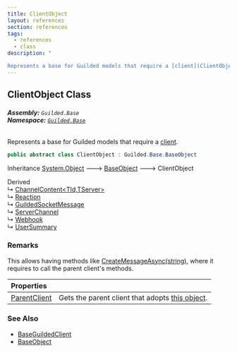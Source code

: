 ```yaml
---
title: ClientObject
layout: references
section: references
tags:
  - references
  - class
description: "

Represents a base for Guilded models that require a [client](ClientObject.ParentClient 'Guilded.Base.ClientObject.ParentClient')."
---
```


## ClientObject Class
###### **Assembly:** `Guilded.Base`<br/>**Namespace:** [`Guilded.Base`](Guilded.Base 'Guilded.Base')

Represents a base for Guilded models that require a [client](ClientObject.ParentClient 'Guilded.Base.ClientObject.ParentClient').

```csharp
public abstract class ClientObject : Guilded.Base.BaseObject
```

Inheritance [System.Object](https://docs.microsoft.com/en-us/dotnet/api/System.Object 'System.Object') &#129106; [BaseObject](BaseObject 'Guilded.Base.BaseObject') &#129106; ClientObject

Derived  
&#8627; [ChannelContent&lt;TId,TServer&gt;](ChannelContent_TId,TServer_ 'Guilded.Base.Content.ChannelContent<TId,TServer>')  
&#8627; [Reaction](Reaction 'Guilded.Base.Content.Reaction')  
&#8627; [GuildedSocketMessage](GuildedSocketMessage 'Guilded.Base.Events.GuildedSocketMessage')  
&#8627; [ServerChannel](ServerChannel 'Guilded.Base.Servers.ServerChannel')  
&#8627; [Webhook](Webhook 'Guilded.Base.Servers.Webhook')  
&#8627; [UserSummary](UserSummary 'Guilded.Base.Users.UserSummary')

### Remarks
  
This allows having methods like [CreateMessageAsync(string)](Message.CreateMessageAsync(string) 'Guilded.Base.Content.Message.CreateMessageAsync(string)'), where it requires to call the parent client's methods.

| Properties | |
| :--- | :--- |
| [ParentClient](ClientObject.ParentClient 'Guilded.Base.ClientObject.ParentClient') | Gets the parent client that adopts [this object](ClientObject 'Guilded.Base.ClientObject'). |

### See Also
- [BaseGuildedClient](BaseGuildedClient 'Guilded.Base.BaseGuildedClient')
- [BaseObject](BaseObject 'Guilded.Base.BaseObject')